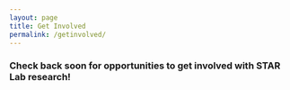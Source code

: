 ```yaml
---
layout: page
title: Get Involved
permalink: /getinvolved/
---
```


### Check back soon for opportunities to get involved with STAR Lab research!